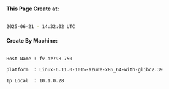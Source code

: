 
   
#### This Page Create at:

```bash

2025-06-21 - 14:32:02 UTC

```

#### Create By Machine:

```bash

Host Name : fv-az798-750

platform  : Linux-6.11.0-1015-azure-x86_64-with-glibc2.39

Ip Local  : 10.1.0.28

```

